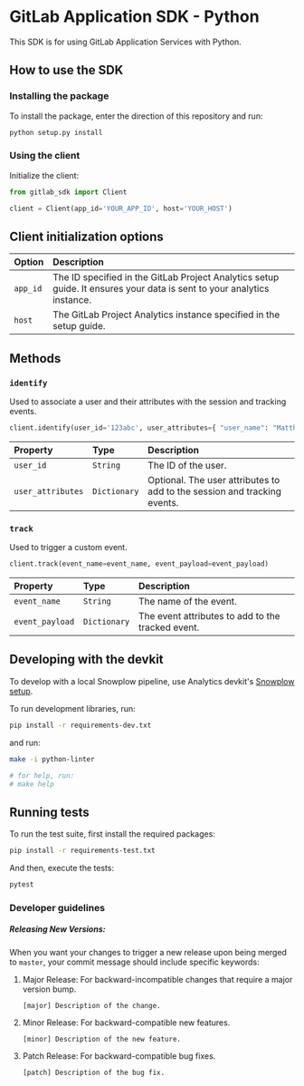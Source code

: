# GitLab Application SDK - Python

This SDK is for using GitLab Application Services with Python.

## How to use the SDK

### Installing the package

To install the package, enter the direction of this repository and run:

```bash
python setup.py install
```

### Using the client

Initialize the client:

```python
from gitlab_sdk import Client

client = Client(app_id='YOUR_APP_ID', host='YOUR_HOST')
```

## Client initialization options

| Option   | Description                                                                                                            |
| :------- | :--------------------------------------------------------------------------------------------------------------------- |
| `app_id` | The ID specified in the GitLab Project Analytics setup guide. It ensures your data is sent to your analytics instance. |
| `host`   | The GitLab Project Analytics instance specified in the setup guide.                                                    |

## Methods

### `identify`

Used to associate a user and their attributes with the session and tracking events.

```python
client.identify(user_id='123abc', user_attributes={ "user_name": "Matthew" })
```

| Property          | Type         | Description                                                              |
| :---------------- | :----------- | :----------------------------------------------------------------------- |
| `user_id`         | `String`     | The ID of the user.                                                      |
| `user_attributes` | `Dictionary` | Optional. The user attributes to add to the session and tracking events. |

### `track`

Used to trigger a custom event.

```python
client.track(event_name=event_name, event_payload=event_payload)
```

| Property        | Type         | Description                                       |
| :-------------- | :----------- | :------------------------------------------------ |
| `event_name`    | `String`     | The name of the event.                            |
| `event_payload` | `Dictionary` | The event attributes to add to the tracked event. |

## Developing with the devkit

To develop with a local Snowplow pipeline, use Analytics devkit's [Snowplow setup](https://gitlab.com/gitlab-org/analytics-section/product-analytics/devkit/-/tree/main#setup).

To run development libraries, run:

```bash
pip install -r requirements-dev.txt
```

and run:

```bash
make -i python-linter

# for help, run:
# make help
```

## Running tests

To run the test suite, first install the required packages:

```bash
pip install -r requirements-test.txt
```

And then, execute the tests:

```bash
pytest
```

### Developer guidelines

##### Releasing New Versions:

When you want your changes to trigger a new release upon being merged to `master`, your commit message should include specific keywords:

1. Major Release: For backward-incompatible changes that require a major version bump.

   ```
   [major] Description of the change.
   ```

2. Minor Release: For backward-compatible new features.

   ```
   [minor] Description of the new feature.
   ```

3. Patch Release: For backward-compatible bug fixes.

   ```
   [patch] Description of the bug fix.
   ```
